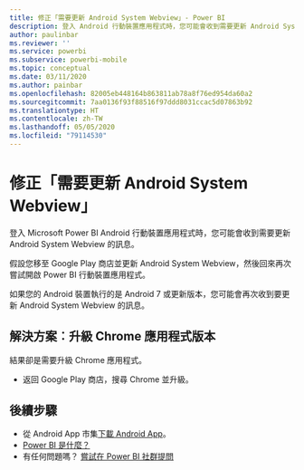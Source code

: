 ```yaml
---
title: 修正「需要更新 Android System Webview」- Power BI
description: 登入 Android 行動裝置應用程式時，您可能會收到需要更新 Android System Webview 的訊息。
author: paulinbar
ms.reviewer: ''
ms.service: powerbi
ms.subservice: powerbi-mobile
ms.topic: conceptual
ms.date: 03/11/2020
ms.author: painbar
ms.openlocfilehash: 82005eb448164b863811ab78a8f76ed954da60a2
ms.sourcegitcommit: 7aa0136f93f88516f97ddd8031ccac5d07863b92
ms.translationtype: HT
ms.contentlocale: zh-TW
ms.lasthandoff: 05/05/2020
ms.locfileid: "79114530"
---
```

# <a name="fixing-need-to-update-android-system-webview"></a>修正「需要更新 Android System Webview」
登入 Microsoft Power BI Android 行動裝置應用程式時，您可能會收到需要更新 Android System Webview 的訊息。 

假設您移至 Google Play 商店並更新 Android System Webview，然後回來再次嘗試開啟 Power BI 行動裝置應用程式。 

如果您的 Android 裝置執行的是 Android 7 或更新版本，您可能會再次收到要更新 Android System Webview 的訊息。 

## <a name="solution-upgrade-your-version-of-the-chrome-app"></a>解決方案︰升級 Chrome 應用程式版本
結果卻是需要升級 Chrome 應用程式。 

* 返回 Google Play 商店，搜尋 Chrome 並升級。

## <a name="next-steps"></a>後續步驟
* 從 Android App 市集[下載 Android App](https://go.microsoft.com/fwlink/?LinkID=544867)。
* [Power BI 是什麼？](../../fundamentals/power-bi-overview.md)
* 有任何問題嗎？ [嘗試在 Power BI 社群提問](https://community.powerbi.com/)


